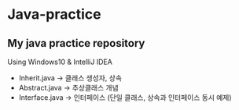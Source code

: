 # Java-practice
## My java practice repository
Using Windows10 & IntelliJ IDEA
+ Inherit.java -> 클래스 생성자, 상속
+ Abstract.java -> 추상클래스 개념
+ Interface.java -> 인터페이스 (단일 클래스, 상속과 인터페이스 동시 예제)
